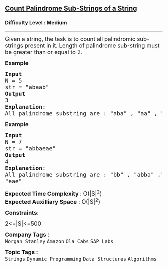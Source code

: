 <h2><a href="https://www.geeksforgeeks.org/problems/count-palindrome-sub-strings-of-a-string0652/1?itm_source=geeksforgeeks&itm_medium=article&itm_campaign=bottom_sticky_on_article">Count Palindrome Sub-Strings of a String</a></h2><h3>Difficulty Level : Medium</h3><hr><div class="problems_problem_content__Xm_eO"><p><span style="font-size:18px">Given a string, the task is to count all palindromic sub-strings present in it.&nbsp;Length of palindrome sub-string must be&nbsp;greater than or equal to 2.&nbsp;</span></p>

<p><span style="font-size:18px"><strong>Example</strong></span></p>

<pre><span style="font-size:18px"><strong>Input</strong>
N = 5
str = "abaab"
<strong>Output</strong>
3
<strong>Explanation</strong>:
All palindrome substring are : "aba" , "aa" , "baab"</span></pre>

<p><strong><span style="font-size:18px">Example</span></strong></p>

<pre><span style="font-size:18px"><strong>Input</strong>
N = 7
str = "abbaeae"
<strong>Output</strong>
4
<strong>Explanation</strong>:
All palindrome substring are : "bb" , "abba" ,"aea",
"eae"</span></pre>

<p><span style="font-size:18px"><strong>Expected Time Complexity </strong>: O(|S|<sup>2</sup>)<br>
<strong>Expected Auxilliary Space</strong> : O(|S|<sup>2</sup>)</span></p>

<p><span style="font-size:18px"><strong>Constraints</strong>:</span></p>

<p><span style="font-size:18px">2&lt;=|S|&lt;=500</span></p>
</div><p><span style=font-size:18px><strong>Company Tags : </strong><br><code>Morgan Stanley</code>&nbsp;<code>Amazon</code>&nbsp;<code>Ola Cabs</code>&nbsp;<code>SAP Labs</code>&nbsp;<br><p><span style=font-size:18px><strong>Topic Tags : </strong><br><code>Strings</code>&nbsp;<code>Dynamic Programming</code>&nbsp;<code>Data Structures</code>&nbsp;<code>Algorithms</code>&nbsp;
